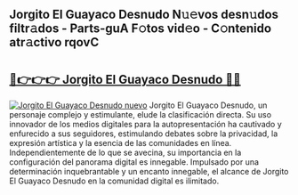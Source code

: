 ## Jorgito El Guayaco Desnudo N𝚞𝚎vos desn𝚞dos filtr𝚊dos - Parts-guA F𝚘tos vid𝚎o - C𝚘ntenido atr𝚊ctivo rqovC

# <h2><a href="http://mbc11t.tromn.icu/?c=Jorgito+El+Guayaco+Desnudo">🔗👉👉👉 Jorgito El Guayaco Desnudo 🔗🔗</a></h2>

[![Jorgito El Guayaco Desnudo nuevo](https://i.imgur.com/pEAQMta.gif)](http://mbc11t.tromn.icu/?c=Jorgito+El+Guayaco+Desnudo)
Jorgito El Guayaco Desnudo, un personaje complejo y estimulante, elude la clasificación directa. Su uso innovador de los medios digitales para la autopresentación ha cautivado y enfurecido a sus seguidores, estimulando debates sobre la privacidad, la expresión artística y la esencia de las comunidades en línea. Independientemente de lo que se avecina, su importancia en la configuración del panorama digital es innegable. Impulsado por una determinación inquebrantable y un encanto innegable, el alcance de Jorgito El Guayaco Desnudo en la comunidad digital es ilimitado.
